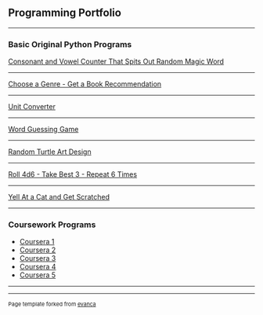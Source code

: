 ## Programming Portfolio

---

### Basic Original Python Programs

[Consonant and Vowel Counter That Spits Out Random Magic Word](/sample_page)


---

[Choose a Genre - Get a Book Recommendation](/project2)


---
[Unit Converter](/pdf/sample_presentation.pdf)


---
[Word Guessing Game](http://example.com/)

---

[Random Turtle Art Design](http://example.com/)

---

[Roll 4d6 - Take Best 3 - Repeat 6 Times](http://example.com/)

---

[Yell At a Cat and Get Scratched](http://example.com/)

---

### Coursework Programs

- [Coursera 1](http://example.com/)
- [Coursera 2](http://example.com/)
- [Coursera 3](http://example.com/)
- [Coursera 4](http://example.com/)
- [Coursera 5](http://example.com/)

---




---
<p style="font-size:11px">Page template forked from <a href="https://github.com/evanca/quick-portfolio">evanca</a></p>
<!-- Remove above link if you don't want to attibute -->
